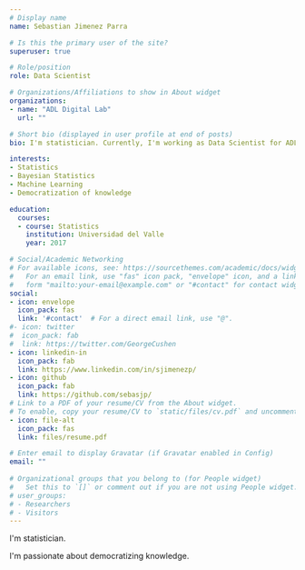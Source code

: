 ```yaml
---
# Display name
name: Sebastian Jimenez Parra

# Is this the primary user of the site?
superuser: true

# Role/position
role: Data Scientist

# Organizations/Affiliations to show in About widget
organizations:
- name: "ADL Digital Lab"
  url: ""

# Short bio (displayed in user profile at end of posts)
bio: I'm statistician. Currently, I'm working as Data Scientist for ADL Digital Lab. I have worked in banking and retail industries.

interests:
- Statistics
- Bayesian Statistics
- Machine Learning
- Democratization of knowledge

education:
  courses:
  - course: Statistics
    institution: Universidad del Valle
    year: 2017

# Social/Academic Networking
# For available icons, see: https://sourcethemes.com/academic/docs/widgets/#icons
#   For an email link, use "fas" icon pack, "envelope" icon, and a link in the
#   form "mailto:your-email@example.com" or "#contact" for contact widget.
social:
- icon: envelope
  icon_pack: fas
  link: '#contact'  # For a direct email link, use "@".
#- icon: twitter
#  icon_pack: fab
#  link: https://twitter.com/GeorgeCushen
- icon: linkedin-in
  icon_pack: fab
  link: https://www.linkedin.com/in/sjimenezp/
- icon: github
  icon_pack: fab
  link: https://github.com/sebasjp/
# Link to a PDF of your resume/CV from the About widget.
# To enable, copy your resume/CV to `static/files/cv.pdf` and uncomment the lines below.  
- icon: file-alt
  icon_pack: fas
  link: files/resume.pdf

# Enter email to display Gravatar (if Gravatar enabled in Config)
email: ""
  
# Organizational groups that you belong to (for People widget)
#   Set this to `[]` or comment out if you are not using People widget.  
# user_groups:
# - Researchers
# - Visitors
---
```


I'm statistician.

I'm passionate about democratizing knowledge.
